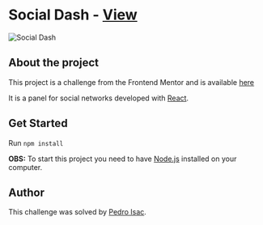 # Social Dash - [View](https://pedro-isacss.github.io/portfolio/frontend/social-dash/build/index.html)

![Social Dash](https://i.pinimg.com/564x/de/7f/b4/de7fb4c7a4cf7188ea9aefd962bb6160.jpg)

## About the project
This project is a challenge from the Frontend Mentor and is available [here](https://www.frontendmentor.io/challenges/social-media-dashboard-with-theme-switcher-6oY8ozp_H)

It is a panel for social networks developed with [React](https://pt-br.reactjs.org/).

## Get Started
Run `npm install`

**OBS:** To start this project you need to have [Node.js](https://nodejs.org/en/) installed on your computer.

## Author
This challenge was solved by [Pedro Isac](https://pedro-isacss.github.io/).
